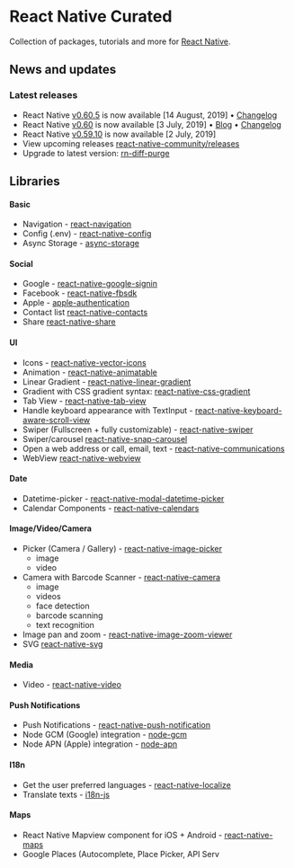 # React Native Curated
Collection of packages, tutorials and more for [React Native](https://facebook.github.io/react-native/).

## News and updates
### Latest releases
- React Native [v0.60.5](https://github.com/facebook/react-native/releases/tag/v0.60.5) is now available [14 August, 2019] &bull; [Changelog](https://github.com/react-native-community/releases/blob/master/CHANGELOG.md#v0605)
- React Native [v0.60](https://github.com/facebook/react-native/releases/tag/v0.60.0) is now available [3 July, 2019] &bull; [Blog](https://facebook.github.io/react-native/blog/2019/07/03/version-60) &bull; [Changelog](https://github.com/react-native-community/releases/blob/master/CHANGELOG.md)
- React Native [v0.59.10](https://github.com/facebook/react-native/releases/tag/v0.59.10) is now available [2 July, 2019]
- View upcoming releases [react-native-community/releases](https://github.com/react-native-community/releases/issues)
- Upgrade to latest version: [rn-diff-purge](https://github.com/react-native-community/rn-diff-purge)

## Libraries
#### Basic
- Navigation - [react-navigation](https://github.com/react-navigation/react-navigation)
- Config (.env) - [react-native-config](https://github.com/luggit/react-native-config)
- Async Storage - [async-storage](https://github.com/react-native-community/async-storage)

#### Social
- Google - [react-native-google-signin](https://github.com/react-native-community/react-native-google-signin)
- Facebook - [react-native-fbsdk](https://github.com/facebook/react-native-fbsdk)
- Apple - [apple-authentication](https://github.com/react-native-community/apple-authentication)
- Contact list [react-native-contacts](https://github.com/rt2zz/react-native-contacts)
- Share [react-native-share](https://github.com/react-native-community/react-native-share)

#### UI
- Icons - [react-native-vector-icons](https://github.com/oblador/react-native-vector-icons)
- Animation - [react-native-animatable](https://github.com/oblador/react-native-animatable)
- Linear Gradient - [react-native-linear-gradient](https://github.com/react-native-community/react-native-linear-gradient)
- Gradient with CSS gradient syntax: [react-native-css-gradient](https://github.com/catalinmiron/react-native-css-gradient)
- Tab View - [react-native-tab-view](https://github.com/react-native-community/react-native-tab-view)
- Handle keyboard appearance with TextInput - [react-native-keyboard-aware-scroll-view](https://github.com/APSL/react-native-keyboard-aware-scroll-view)
- Swiper (Fullscreen + fully customizable) - [react-native-swiper](https://github.com/leecade/react-native-swiper)
- Swiper/carousel [react-native-snap-carousel](https://github.com/archriss/react-native-snap-carousel)
- Open a web address or call, email, text - [react-native-communications](https://github.com/anarchicknight/react-native-communications)
- WebView [react-native-webview](https://github.com/react-native-community/react-native-webview)

#### Date
- Datetime-picker - [react-native-modal-datetime-picker](https://github.com/mmazzarolo/react-native-modal-datetime-picker)
- Calendar Components - [react-native-calendars](https://github.com/wix/react-native-calendars)

#### Image/Video/Camera
- Picker (Camera / Gallery) - [react-native-image-picker](https://github.com/react-community/react-native-image-picker)
  - image
  - video
- Camera with Barcode Scanner - [react-native-camera](https://github.com/react-native-community/react-native-camera)
  - image
  - videos
  - face detection
  - barcode scanning
  - text recognition
- Image pan and zoom - [react-native-image-zoom-viewer](https://github.com/ascoders/react-native-image-viewer)
- SVG [react-native-svg](https://github.com/react-native-community/react-native-svg)

#### Media
- Video - [react-native-video](https://github.com/react-native-community/react-native-video)

#### Push Notifications
- Push Notifications - [react-native-push-notification](https://github.com/zo0r/react-native-push-notification)
- Node GCM (Google) integration - [node-gcm](https://github.com/ToothlessGear/node-gcm)
- Node APN (Apple) integration - [node-apn](https://github.com/node-apn/node-apn)

#### I18n
- Get the user preferred languages - [react-native-localize](https://github.com/react-native-community/react-native-localize)
- Translate texts - [i18n-js](https://github.com/fnando/i18n-js)

#### Maps
- React Native Mapview component for iOS + Android - [react-native-maps](https://github.com/react-community/react-native-maps)
- Google Places (Autocomplete, Place Picker, API Serv
